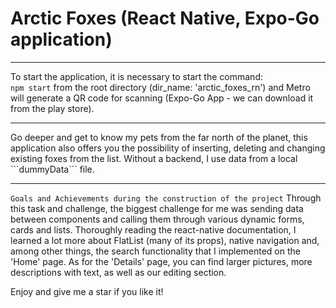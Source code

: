 # Arctic Foxes (React Native, Expo-Go application)
<hr/>

To start the application, it is necessary to start the command: <br/>
```npm start``` from the root directory (dir_name: 'arctic_foxes_rn') and Metro will generate a QR code for scanning (Expo-Go App - we can download it from the play store).

<hr/>
Go deeper and get to know my pets from the far north of the planet, this application also offers you the possibility of inserting, 
deleting and changing existing foxes from the list. Without a backend, I use data from a local ```dummyData``` file. 
<br/> <hr/>

```Goals and Achievements during the construction of the project```
Through this task and challenge, the biggest challenge for me was sending data between components and calling them through various dynamic forms, cards and lists. Thoroughly reading the react-native documentation, I learned a lot more about FlatList (many of its props), native navigation and, among other things, the search functionality that I implemented on the 'Home' page. As for the 'Details' page, you can find larger pictures, more descriptions with text, as well as our editing section.

Enjoy and give me a star if you like it! 
